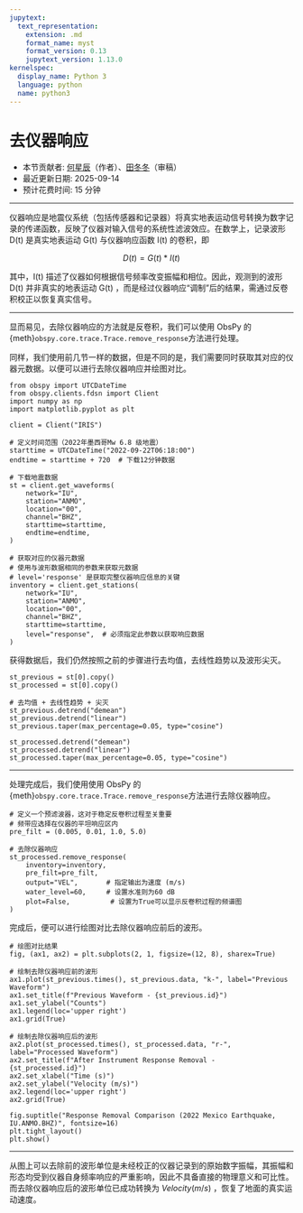 ```yaml
---
jupytext:
  text_representation:
    extension: .md
    format_name: myst
    format_version: 0.13
    jupytext_version: 1.13.0
kernelspec:
  display_name: Python 3
  language: python
  name: python3
---
```


# 去仪器响应

- 本节贡献者: [何星辰](https://github.com/Chuan1937)（作者）、[田冬冬](https://me.seisman.info/)（审稿）
- 最近更新日期: 2025-09-14
- 预计花费时间: 15 分钟

---

仪器响应是地震仪系统（包括传感器和记录器）将真实地表运动信号转换为数字记录的传递函数，反映了仪器对输入信号的系统性滤波效应。在数学上，记录波形 D(t)  是真实地表运动 G(t) 与仪器响应函数 I(t) 的卷积，即

$$D(t) = G(t) * I(t)$$

其中，I(t) 描述了仪器如何根据信号频率改变振幅和相位。因此，观测到的波形  D(t) 并非真实的地表运动 G(t) ，而是经过仪器响应“调制”后的结果，需通过反卷积校正以恢复真实信号。

---

显而易见，去除仪器响应的方法就是反卷积，我们可以使用 ObsPy 的{meth}`obspy.core.trace.Trace.remove_response`方法进行处理。

同样，我们使用前几节一样的数据，但是不同的是，我们需要同时获取其对应的仪器元数据。以便可以进行去除仪器响应并绘图对比。

```{code-cell} ipython3
from obspy import UTCDateTime
from obspy.clients.fdsn import Client
import numpy as np
import matplotlib.pyplot as plt

client = Client("IRIS") 

# 定义时间范围（2022年墨西哥Mw 6.8 级地震）
starttime = UTCDateTime("2022-09-22T06:18:00")
endtime = starttime + 720  # 下载12分钟数据

# 下载地震数据
st = client.get_waveforms(
    network="IU",
    station="ANMO", 
    location="00", 
    channel="BHZ",
    starttime=starttime, 
    endtime=endtime,
)    

# 获取对应的仪器元数据
# 使用与波形数据相同的参数来获取元数据
# level='response' 是获取完整仪器响应信息的关键
inventory = client.get_stations(
    network="IU",
    station="ANMO",
    location="00",
    channel="BHZ",
    starttime=starttime,
    level="response",  # 必须指定此参数以获取响应数据
)
```

获得数据后，我们仍然按照之前的步骤进行去均值，去线性趋势以及波形尖灭。

```{code-cell} ipython3
st_previous = st[0].copy()
st_processed = st[0].copy()

# 去均值 + 去线性趋势 + 尖灭
st_previous.detrend("demean")
st_previous.detrend("linear")
st_previous.taper(max_percentage=0.05, type="cosine")  

st_processed.detrend("demean")
st_processed.detrend("linear")
st_processed.taper(max_percentage=0.05, type="cosine")  
```
---

处理完成后，我们使用使用 ObsPy 的{meth}`obspy.core.trace.Trace.remove_response`方法进行去除仪器响应。

```{code-cell} ipython3
# 定义一个预滤波器，这对于稳定反卷积过程至关重要
# 频带应选择在仪器的平坦响应区内
pre_filt = (0.005, 0.01, 1.0, 5.0)

# 去除仪器响应
st_processed.remove_response(
    inventory=inventory,
    pre_filt=pre_filt,
    output="VEL",       # 指定输出为速度 (m/s)
    water_level=60,     # 设置水准则为60 dB
    plot=False,          # 设置为True可以显示反卷积过程的频谱图
)
```
完成后，便可以进行绘图对比去除仪器响应前后的波形。

```{code-cell} ipython3
# 绘图对比结果
fig, (ax1, ax2) = plt.subplots(2, 1, figsize=(12, 8), sharex=True)

# 绘制去除仪器响应前的波形
ax1.plot(st_previous.times(), st_previous.data, "k-", label="Previous Waveform")
ax1.set_title(f"Previous Waveform - {st_previous.id}")
ax1.set_ylabel("Counts")
ax1.legend(loc='upper right')
ax1.grid(True)

# 绘制去除仪器响应后的波形
ax2.plot(st_processed.times(), st_processed.data, "r-", label="Processed Waveform") 
ax2.set_title(f"After Instrument Response Removal - {st_processed.id}")
ax2.set_xlabel("Time (s)")
ax2.set_ylabel("Velocity (m/s)")
ax2.legend(loc='upper right')
ax2.grid(True)

fig.suptitle("Response Removal Comparison (2022 Mexico Earthquake, IU.ANMO.BHZ)", fontsize=16)
plt.tight_layout()
plt.show()
```

---

从图上可以去除前的波形单位是未经校正的仪器记录到的原始数字振幅，其振幅和形态均受到仪器自身频率响应的严重影响，因此不具备直接的物理意义和可比性。而去除仪器响应后的波形单位已成功转换为 $Velocity (m/s)$ ，恢复了地面的真实运动速度。